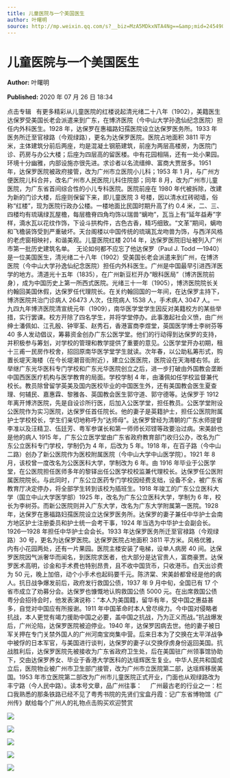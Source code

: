 ```yaml
---
title: 儿童医院与一个美国医生
author: 叶曙明
source: http://mp.weixin.qq.com/s?__biz=MzA5MDkxNTA4Ng==&amp;mid=2454909700&amp;idx=1&amp;sn=c32872bf317b2a1b741ffdd858d1df17&amp;chksm=87a23b65b0d5b273e32adc6c5cfd7a16031a8164ba73d99cd073532768bc40973b5cbc11d7b3#rd
---
```


# 儿童医院与一个美国医生

**Author:** 叶曙明

**Published:** 2020 年 07 月 26 日 18:34

点击专辑   有更多精彩从儿童医院的红楼说起清光绪二十八年（1902），美籍医生达保罗受美国长老会派遣来到广东，在博济医院（今中山大学孙逸仙纪念医院）担任内外科医生。1928 年，达保罗在惠福路妇孺医院设立达保罗医务所。1933 年医务所迁至官禄路（今观绿路），更名为达保罗医院。医院占地面积 3811 平方米，主体建筑分前后两座，均是混凝土钢筋建筑，前座为两层高楼房，为医院门诊、药房与办公大楼；后座为四层高的留医楼。中有花园相隔，还有一处小果园。环境十分幽雅，内部设施亦很先进。求诊者以名流缙绅、富商大贾居多。1951 年，达保罗医院被政府接管，改为广州市立医院小儿科；1953 年 1 月，与广州方便医院儿科合并，改名广州市人民医院儿科住院部；同年 8 月，改为广州市儿童医院，为广东省首间综合性的小儿专科医院。医院前座在 1980 年代被拆除，改建为新的门诊大楼，后座则保留下来，即儿童医院 3 号楼，因以清水红砖砌墙，俗称“红楼”，现为医院行政办公楼。一楼地面比民国时期升高了约 0.4 米，二、三、四楼均有琉璃绿瓦屋檐，每层檐脊四角均饰以瑞兽“螭吻”，瓦当上有“延年益寿”字样，滴水瓦以花纹作饰，下设斗拱构件，古色古香，精巧细致。“文革”期间，螭吻和飞檐装饰受到严重破坏。天台阁楼以中国传统的琉璃瓦龙吻兽为饰，与西洋风格的老虎窗相映衬，和谐美观。儿童医院红楼 2014 年，达保罗医院旧址被列入广州市第一批历史建筑名单。  无论如何都不应忘了他达保罗（Paul J. Todd —1940）是一位美国医生，清光绪二十八年（1902）受美国长老会派遣来到广州，在博济医院（今中山大学孙逸仙纪念医院）担任内外科医生。广州是中国最早引进西洋医学的地方。清道光十五年（1835），在广州新豆栏开办“眼科医局”（博济医院前身），成为中国历史上第一所西式医院。光绪三十一年（1905），博济医院院长关约翰回美国休假，达保罗任代理院长。在关约翰回国的一年间，在达保罗主持下，博济医院共治门诊病人 26473 人次，住院病人 1538 人，手术病人 3047 人。一九四九年博济医院清宣统元年（1909），南华医学堂学生因反对美籍校方的某些举措，实行罢课。校方开除了四名学生，并将学堂停办。此事激起社会义愤，由广州绅士潘佩如、江孔殷、钟宰荃、赵秀石，香港富商李煜堂，英国医学博士李树芬等 40 多人发动倡议，筹募资金创办广东公医学堂。他们的行动得到达保罗的支持，并积极参与筹划，对学校的管理和教学提供了重要的意见。公医学堂开办初期，租十三甫一民房作校舍，招回原南华医学堂学生就读。次年春，以公助私筹形式，购置长堤天海楼（在今长堤潮音街附近），建立公医医院，医院设在天海楼右邻。此举继广东光华医科专门学校和广东光华医院创立之后，进一步打破由外国教会垄断中国西医医疗机构与医学教育的局面。学校学制 4 年，由潘佩如任学校监督兼代校长。教员除曾留学英美及国内医校毕业的中国医生外，还有美国教会医生夏查理、何辅民、嘉惠霖、黎雅各、英国教会医生郭守道、郭守德等。达保罗于 1912 年离开博济医院，先是自设诊所行医，后加入公医学堂，担任教员。公医学堂附设公医院作为实习医院，达保罗任首任院长。他的妻子是英籍护士，担任公医院附属护士学校校长，学生们亲切地称呼为“达师母”。达保罗曾经为清朝的广东水师提督李准以及汪精卫、伍廷芳、粤军参谋长和第一师师长邓铿等政要治过病。宋美龄也是他的病人 1915 年，广东公立医学堂由广东省政府教育部门收归公办，改名为广东公立医科专门学校，学制仍为 4 年，后改为 5 年。1918 年，在百子路（今中山二路）创办了新公医院作为医校附属医院（今中山大学中山医学院）。1921 年 8 月，该校曾一度改名为公医医科大学，学制改为 6 年。由 1916 年毕业于公医学堂，在公医院担任医师多年的黎铎出任公医学校校监兼代理校长。达保罗任公医附属医院院长。与此同时，广东公立医药专门学校因经费支绌，设备不全，被广东省教育厅决定停办，将全部学生转到该校为插班生。1918 年竣工的广东公立医科大学（国立中山大学医学部）1925 年，改名为广东公立医科大学，学制为 6 年，校长为李树芬。而新公医院则并入广东大学，改名为广东大学附属第一医院。1928 年，达保罗在惠福路妇孺医院设立达保罗医务所。达保罗的妻子兼任中华护士会南方地区护士注册委员和护士统一会考干事，1924 年当选为中华护士会副会长。1926—1928 年担任中华护士会会长。1933 年达保罗医务所迁至官禄路（今观绿路）30 号，更名为达保罗医院。达保罗医院占地面积 3811 平方米。风格优雅，内有小花园两处，还有一片果园。医院主楼安装了电梯，设单人病房 40 间。达保罗医院因气派奢华而闻名，到医院求医者，也大部分是达官贵人，富商豪贾。达保罗医术高明，诊金和手术费也特别昂贵，且不收中国货币，只收港币。白天出诊费为 50 元，晚上加倍，动个小手术也起码要千元。陈济棠、宋美龄都曾经是他的病人。抗日战争爆发前后，政府发行救国公债，1937 年 9 月中旬，全国已有 17 个省市成立了劝募分会。达保罗也慷慨地认购救国公债 5000 元。在出席救国公债粤分会招待会时，他发表演说称：“本人为美国籍，留华有年，受中国之惠益甚多，自觉对中国应有所报谢。1911 年中国革命时本人曾尽绵力。今中国对侵略者抗战，本人更觉有竭力援助中国之必要，盖中国之抗战，乃为正义而战。”抗战爆发后，广州沦陷，达保罗医院被迫停业。1940 年，达保罗因病去世。他的妻子被日军关押在专门关禁外国人的广州河南宝岗集中营。后来日本为了交换在太平洋战争中被俘的日本军官，与美国进行谈判，达保罗的妻子以交换俘虏身份返回美国。抗战胜利后，达保罗医院先被接收为广东省政府卫生处，后在美国驻广州领事馆协助下，交由达保罗养女、毕业于香港大学医科的达瑶辉医生复业。中华人民共和国成立后，医院物业被广州市卫生部门接管，改为广州市立医院第二部，达瑶辉移居美国。1953 年市立医院第二部改为广州市儿童医院正式开业，门面也从观绿路改为丰宁路（今人民中路）。读本号文章，品广州往事：     广州最古老的行业之一：栏口我熟悉的那条铁路已经不见了粤秀书院的先贤们宝盒丹霞：记广东省博物馆《广州传》献给每个广州人的礼物点击购买欢迎赞赏

![](https://mmbiz.qpic.cn/mmbiz_jpg/PJWG74pLsMZRickzbFhvWNCcMxBXfx6cpcWnVuWTicWHhnpGrupJgdbudShFia0ia0ywibdiaA1NOSVuo0jmWllow9Yg/640?wx_fmt=jpeg)

![](https://mmbiz.qpic.cn/mmbiz_jpg/PJWG74pLsMZRickzbFhvWNCcMxBXfx6cpXRPUHYzT3iantKyJDjEJIHz7569NrYU0HW2aNhSAR6ETcsISPkzOZYQ/640?wx_fmt=jpeg)

![](https://mmbiz.qpic.cn/mmbiz_jpg/PJWG74pLsMZRickzbFhvWNCcMxBXfx6cpVaN227OJM1xFXdYd6F4cHucL3c3r5nC7wScT2oiadE7qIq19NOHZnGg/640?wx_fmt=jpeg)

![](https://mmbiz.qpic.cn/mmbiz_jpg/PJWG74pLsMZRickzbFhvWNCcMxBXfx6cpaS6mv3lGZVy34ORfj0fVgick3wMfHbFX5ic9TxXchSv5b4lPWbdsAUUw/640?wx_fmt=jpeg)

![](https://mmbiz.qpic.cn/mmbiz_jpg/oInJic7yAshiaqSneVMv9vN40LutPPrVtibBn3BXOSHAKfLwonYxPBuWIm8zHXS4yXPiaQ5PHeQ4dyXgbzXDufDGZg/640?wx_fmt=jpeg)
